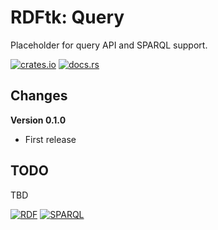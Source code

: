 # RDFtk: Query

Placeholder for query API and SPARQL support.

[![crates.io](https://img.shields.io/crates/v/rdftk_query.svg)](https://crates.io/crates/rdftk_query)
[![docs.rs](https://docs.rs/rdftk_query/badge.svg)](https://docs.rs/rdftk_query)

## Changes

**Version 0.1.0**

* First release

## TODO

TBD 

[![RDF](https://www.w3.org/Icons/SW/Buttons/sw-rdf-blue.png)](http://www.w3.org/2001/sw/wiki/RDF)
[![SPARQL](https://www.w3.org/Icons/SW/Buttons/sw-sparql-blue.png)](http://www.w3.org/2001/sw/wiki/SPARQL/)
